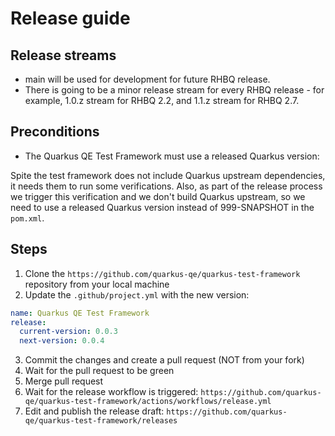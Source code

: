 # Release guide

## Release streams

- main will be used for development for future RHBQ release.
- There is going to be a minor release stream for every RHBQ release - for example, 1.0.z stream for RHBQ 2.2, and 1.1.z stream for RHBQ 2.7.

## Preconditions

- The Quarkus QE Test Framework must use a released Quarkus version:

Spite the test framework does not include Quarkus upstream dependencies, it needs them to run some verifications. Also, as part of the release process we trigger this verification and we don't build Quarkus upstream, so we need to use a released Quarkus version instead of 999-SNAPSHOT in the `pom.xml`.

## Steps

1. Clone the `https://github.com/quarkus-qe/quarkus-test-framework` repository from your local machine
2. Update the `.github/project.yml` with the new version:

```yml
name: Quarkus QE Test Framework
release:
  current-version: 0.0.3
  next-version: 0.0.4
```

3. Commit the changes and create a pull request (NOT from your fork)
4. Wait for the pull request to be green
5. Merge pull request
6. Wait for the release workflow is triggered: `https://github.com/quarkus-qe/quarkus-test-framework/actions/workflows/release.yml`
7. Edit and publish the release draft: `https://github.com/quarkus-qe/quarkus-test-framework/releases`